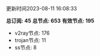 更新时间2023-08-11 16:08:33

**总订阅: 45**
**总节点: 653**
**有效节点: 195**
- v2ray节点: 176
- trojan节点: 11
- ss节点: 8
